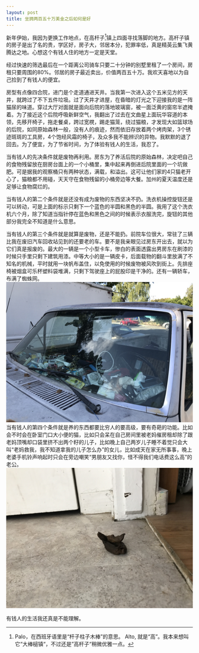 ```yaml
---
layout: post
title: 坐拥两百五十万美金之后如何是好
---
```

新年伊始，我因为更换工作地点，在高杆子[^1]镇上四面寻找落脚的地方。高杆子镇的房子是出了名的贵，学区好，房子大，邻居本分，犯罪率低，真是精英云集飞黄腾达之地。心想这个有钱人住的地方一定是天堂。

经过快速的筛选最后在一个距离公司骑车只要二十分钟的别墅里租了一个房间，房租只要周围的80%。邻居的房子最近卖出，价值两百五十万。我欢天喜地以为自己捡到了有钱人的便宜。

房型有点像四合院，进门是个走道通进天井。当我第一次进入这个五米见方的天井，就跨过了不下五件垃圾。过了天井才进屋，在昏暗的灯光之下迎接我的是一阵猫尿的味道。穿过大厅对面就是面向后院的落地玻璃窗，被一面泛黄的窗帘半遮掩着。为了接近这个后院呼吸新鲜空气，我翻出了过去在文曲星上面玩华容道的本领，先移开椅子，拖走餐桌，跨过宽櫈，踢走猫笼，绕过猫粮，才发现大如篮球场的后院，如同原始森林一般，没有人的痕迹，然而依旧存放着两个烤肉架，3个锈迹斑斑的工具房，4个饱经风霜的椅子，及众多我不能辨识的异物。我默默的退了回去。为了便宜，为了节省时间，为了体验有钱人的生活，我忍了。

当有钱人的先决条件就是废物再利用。房东为了养活后院的原始森林，决定吧自己的食物残留放在厨房台面上的一个小桶里，集中起来再倒进后院里面的一个坑做肥。可是据我的观察桶只有两种状态，满载，和溢出。这可让他们家的4只猫老开心了，猫粮都不用碰，天天守在食物残留的小桶旁边等大餐。加州的夏天温度还是足够让食物腐烂的。

当有钱人的第二个条件就是还没有成为废物的东西坚决不扔。洗衣机操控旋钮还是可以转动，可是上面的标示只剩下一个蓝色的半圆和黑色的半圆。我用了这个洗衣机六个月，除了知道当指针停在蓝色和黑色之间的时候表示衣服洗完，旋钮的其他部分我完全不知道是什么意思。

当有钱人的第三个条件就是就算是废物，还是不能扔。前院车位很大，常驻了三辆比我在废旧汽车回收站见到的还要老的车。要不是我亲眼见过房东开出去，就以为它们真是报废的。最大的一辆是一个小型卡车，惨白的表面透露出男房东在刷漆的时候只手里只剩下建筑用漆。中等大小的是一辆皮卡，后面载物的翻斗里放满了不知名的机械，平时就用一块帆布盖住，以免使用的时候废物被风吹到街上。先排座椅被烟盒可乐杯塑料袋堆满，只剩下驾驶座上的屁股印是干净的。还有一辆轿车，布满了蜘蛛网。
![](/content/images/2017/10/IMG_0461.JPG)
当有钱人的第四个条件就是养的东西都要比穷人的要高级，要有奇葩的功能。比如会不时会在卧室门口大小便的猫，比如只会呆在自己房间里被老妈催房租却除了跟老妈顶嘴却口袋里挤不出两个籽的儿子，比如晚上自己两岁儿子睡不着觉只会大叫“老妈救我，我不知道拿我的儿子怎么办”的女儿，比如成天在家无所事事，晚上老婆手机铃声响起时只会在旁边嘲笑“男朋友又找你，怪不得我们电话费这么高”的老公。
![](/content/images/2017/10/IMG_0458.JPG)

有钱人的生活我还真是不能理解。


[^1]: Palo，在西班牙语里是“杆子柱子木棒”的意思。 Alto, 就是“高”。我本来想叫它“大棒槌镇“，不过还是”高杆子“稍微优雅一点。


